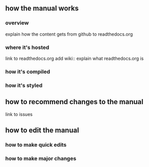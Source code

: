 ## how the manual works
### overview
explain how the content gets from github to readthedocs.org

### where it's hosted
link to readthedocs.org
add wiki:: explain what readthedocs.org is

### how it's compiled

### how it's styled


## how to recommend changes to the manual
link to issues

## how to edit the manual

### how to make quick edits

### how to make major changes

